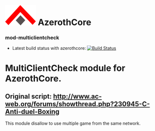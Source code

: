 # ![logo](https://raw.githubusercontent.com/azerothcore/azerothcore.github.io/master/images/logo-github.png) AzerothCore
### mod-multiclientcheck
- Latest build status with azerothcore: [![Build Status](https://github.com/azerothcore/mod-multi-client-check/workflows/core-build/badge.svg?branch=master&event=push)](https://github.com/azerothcore/mod-multi-client-check)

# MultiClientCheck module for AzerothCore.
## Original script: http://www.ac-web.org/forums/showthread.php?230945-C-Anti-duel-Boxing

This module disallow to use multiple game from the same network.
